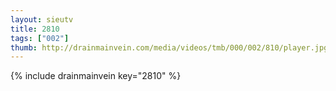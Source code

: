 ```yaml
--- 
layout: sieutv
title: 2810
tags: ["002"]
thumb: http://drainmainvein.com/media/videos/tmb/000/002/810/player.jpg
---
```

{% include drainmainvein key="2810" %} 
